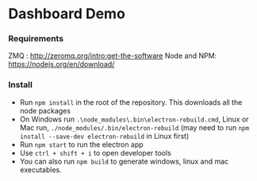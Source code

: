 # Dashboard Demo

### Requirements
ZMQ : http://zeromq.org/intro:get-the-software
Node and NPM: https://nodejs.org/en/download/

### Install
* Run `npm install` in the root of the repository. This downloads all the node packages
* On Windows run `.\node_modules\.bin\electron-rebuild.cmd`, Linux or Mac run, `./node_modules/.bin/electron-rebuild` (may need to run `npm install --save-dev electron-rebuild` in Linux first)
* Run `npm start` to run the electron app
* Use `ctrl + shift + i` to open developer tools
* You can also run `npm build` to generate windows, linux and mac executables.
